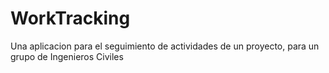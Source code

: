 # WorkTracking

Una aplicacion para el seguimiento de actividades de un proyecto, para un grupo de Ingenieros Civiles
